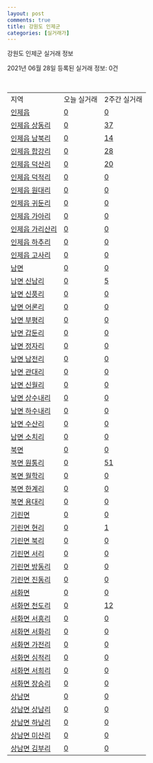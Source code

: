 ```yaml
---
layout: post
comments: true
title: 강원도 인제군
categories: [실거래가]
---
```


강원도 인제군 실거래 정보

2021년 06월 28일 등록된 실거래 정보: 0건

<script type="text/javascript">
  google.charts.load('current', {'packages':['corechart']});
  google.charts.setOnLoadCallback(drawChart);

  function drawChart() {
    var data = google.visualization.arrayToDataTable([['거래일', '매매', '전월세', '전매'], ['20-07', 11, 7, 6], ['20-08', 12, 8, 1], ['20-09', 11, 3, 3], ['20-10', 6, 8, 1], ['20-11', 4, 8, 1], ['20-12', 9, 1, 0], ['21-01', 3, 3, 1], ['21-02', 9, 2, 0], ['21-03', 14, 2, 0], ['21-04', 11, 4, 0], ['21-05', 9, 4, 0], ['21-06', 3, 3, 0]]);

    var options = {
      title: '최근 유형별 거래량 추이',
      legend: { position: 'bottom' }
    };

    var chart = new google.visualization.LineChart(document.getElementById('columnchart_material'));
    chart.draw(data, (options));
  }
</script>

<div id="columnchart_material" style="width: 100%; margin-left: -35px"></div>
<br>
<table class="sortable">
  <tr>
    <td>지역</td>
    <td>오늘 실거래</td>
    <td>2주간 실거래</td>
  </tr>

  
  <tr class="item">
    <td><a href="4281025000.html">인제읍</a></td>
    <td><a href="4281025000.html">0</a></td>
    <td><a href="4281025000.html">0</a></td>
  </tr>
    

  <tr class="item">
    <td><a href="4281025021.html">인제읍 상동리</a></td>
    <td><a href="4281025021.html">0</a></td>
    <td><a href="4281025021.html">37</a></td>
  </tr>
    

  <tr class="item">
    <td><a href="4281025022.html">인제읍 남북리</a></td>
    <td><a href="4281025022.html">0</a></td>
    <td><a href="4281025022.html">14</a></td>
  </tr>
    

  <tr class="item">
    <td><a href="4281025023.html">인제읍 합강리</a></td>
    <td><a href="4281025023.html">0</a></td>
    <td><a href="4281025023.html">28</a></td>
  </tr>
    

  <tr class="item">
    <td><a href="4281025024.html">인제읍 덕산리</a></td>
    <td><a href="4281025024.html">0</a></td>
    <td><a href="4281025024.html">20</a></td>
  </tr>
    

  <tr class="item">
    <td><a href="4281025025.html">인제읍 덕적리</a></td>
    <td><a href="4281025025.html">0</a></td>
    <td><a href="4281025025.html">0</a></td>
  </tr>
    

  <tr class="item">
    <td><a href="4281025026.html">인제읍 원대리</a></td>
    <td><a href="4281025026.html">0</a></td>
    <td><a href="4281025026.html">0</a></td>
  </tr>
    

  <tr class="item">
    <td><a href="4281025027.html">인제읍 귀둔리</a></td>
    <td><a href="4281025027.html">0</a></td>
    <td><a href="4281025027.html">0</a></td>
  </tr>
    

  <tr class="item">
    <td><a href="4281025028.html">인제읍 가아리</a></td>
    <td><a href="4281025028.html">0</a></td>
    <td><a href="4281025028.html">0</a></td>
  </tr>
    

  <tr class="item">
    <td><a href="4281025029.html">인제읍 가리산리</a></td>
    <td><a href="4281025029.html">0</a></td>
    <td><a href="4281025029.html">0</a></td>
  </tr>
    

  <tr class="item">
    <td><a href="4281025030.html">인제읍 하추리</a></td>
    <td><a href="4281025030.html">0</a></td>
    <td><a href="4281025030.html">0</a></td>
  </tr>
    

  <tr class="item">
    <td><a href="4281025031.html">인제읍 고사리</a></td>
    <td><a href="4281025031.html">0</a></td>
    <td><a href="4281025031.html">0</a></td>
  </tr>
    

  <tr class="item">
    <td><a href="4281031000.html">남면</a></td>
    <td><a href="4281031000.html">0</a></td>
    <td><a href="4281031000.html">0</a></td>
  </tr>
    

  <tr class="item">
    <td><a href="4281031021.html">남면 신남리</a></td>
    <td><a href="4281031021.html">0</a></td>
    <td><a href="4281031021.html">5</a></td>
  </tr>
    

  <tr class="item">
    <td><a href="4281031022.html">남면 신풍리</a></td>
    <td><a href="4281031022.html">0</a></td>
    <td><a href="4281031022.html">0</a></td>
  </tr>
    

  <tr class="item">
    <td><a href="4281031023.html">남면 어론리</a></td>
    <td><a href="4281031023.html">0</a></td>
    <td><a href="4281031023.html">0</a></td>
  </tr>
    

  <tr class="item">
    <td><a href="4281031024.html">남면 부평리</a></td>
    <td><a href="4281031024.html">0</a></td>
    <td><a href="4281031024.html">0</a></td>
  </tr>
    

  <tr class="item">
    <td><a href="4281031025.html">남면 갑둔리</a></td>
    <td><a href="4281031025.html">0</a></td>
    <td><a href="4281031025.html">0</a></td>
  </tr>
    

  <tr class="item">
    <td><a href="4281031026.html">남면 정자리</a></td>
    <td><a href="4281031026.html">0</a></td>
    <td><a href="4281031026.html">0</a></td>
  </tr>
    

  <tr class="item">
    <td><a href="4281031027.html">남면 남전리</a></td>
    <td><a href="4281031027.html">0</a></td>
    <td><a href="4281031027.html">0</a></td>
  </tr>
    

  <tr class="item">
    <td><a href="4281031028.html">남면 관대리</a></td>
    <td><a href="4281031028.html">0</a></td>
    <td><a href="4281031028.html">0</a></td>
  </tr>
    

  <tr class="item">
    <td><a href="4281031029.html">남면 신월리</a></td>
    <td><a href="4281031029.html">0</a></td>
    <td><a href="4281031029.html">0</a></td>
  </tr>
    

  <tr class="item">
    <td><a href="4281031030.html">남면 상수내리</a></td>
    <td><a href="4281031030.html">0</a></td>
    <td><a href="4281031030.html">0</a></td>
  </tr>
    

  <tr class="item">
    <td><a href="4281031031.html">남면 하수내리</a></td>
    <td><a href="4281031031.html">0</a></td>
    <td><a href="4281031031.html">0</a></td>
  </tr>
    

  <tr class="item">
    <td><a href="4281031032.html">남면 수산리</a></td>
    <td><a href="4281031032.html">0</a></td>
    <td><a href="4281031032.html">0</a></td>
  </tr>
    

  <tr class="item">
    <td><a href="4281031033.html">남면 소치리</a></td>
    <td><a href="4281031033.html">0</a></td>
    <td><a href="4281031033.html">0</a></td>
  </tr>
    

  <tr class="item">
    <td><a href="4281032000.html">북면</a></td>
    <td><a href="4281032000.html">0</a></td>
    <td><a href="4281032000.html">0</a></td>
  </tr>
    

  <tr class="item">
    <td><a href="4281032021.html">북면 원통리</a></td>
    <td><a href="4281032021.html">0</a></td>
    <td><a href="4281032021.html">51</a></td>
  </tr>
    

  <tr class="item">
    <td><a href="4281032022.html">북면 월학리</a></td>
    <td><a href="4281032022.html">0</a></td>
    <td><a href="4281032022.html">0</a></td>
  </tr>
    

  <tr class="item">
    <td><a href="4281032023.html">북면 한계리</a></td>
    <td><a href="4281032023.html">0</a></td>
    <td><a href="4281032023.html">0</a></td>
  </tr>
    

  <tr class="item">
    <td><a href="4281032024.html">북면 용대리</a></td>
    <td><a href="4281032024.html">0</a></td>
    <td><a href="4281032024.html">0</a></td>
  </tr>
    

  <tr class="item">
    <td><a href="4281033000.html">기린면</a></td>
    <td><a href="4281033000.html">0</a></td>
    <td><a href="4281033000.html">0</a></td>
  </tr>
    

  <tr class="item">
    <td><a href="4281033021.html">기린면 현리</a></td>
    <td><a href="4281033021.html">0</a></td>
    <td><a href="4281033021.html">1</a></td>
  </tr>
    

  <tr class="item">
    <td><a href="4281033022.html">기린면 북리</a></td>
    <td><a href="4281033022.html">0</a></td>
    <td><a href="4281033022.html">0</a></td>
  </tr>
    

  <tr class="item">
    <td><a href="4281033023.html">기린면 서리</a></td>
    <td><a href="4281033023.html">0</a></td>
    <td><a href="4281033023.html">0</a></td>
  </tr>
    

  <tr class="item">
    <td><a href="4281033024.html">기린면 방동리</a></td>
    <td><a href="4281033024.html">0</a></td>
    <td><a href="4281033024.html">0</a></td>
  </tr>
    

  <tr class="item">
    <td><a href="4281033025.html">기린면 진동리</a></td>
    <td><a href="4281033025.html">0</a></td>
    <td><a href="4281033025.html">0</a></td>
  </tr>
    

  <tr class="item">
    <td><a href="4281034000.html">서화면</a></td>
    <td><a href="4281034000.html">0</a></td>
    <td><a href="4281034000.html">0</a></td>
  </tr>
    

  <tr class="item">
    <td><a href="4281034021.html">서화면 천도리</a></td>
    <td><a href="4281034021.html">0</a></td>
    <td><a href="4281034021.html">12</a></td>
  </tr>
    

  <tr class="item">
    <td><a href="4281034022.html">서화면 서흥리</a></td>
    <td><a href="4281034022.html">0</a></td>
    <td><a href="4281034022.html">0</a></td>
  </tr>
    

  <tr class="item">
    <td><a href="4281034023.html">서화면 서화리</a></td>
    <td><a href="4281034023.html">0</a></td>
    <td><a href="4281034023.html">0</a></td>
  </tr>
    

  <tr class="item">
    <td><a href="4281034024.html">서화면 가전리</a></td>
    <td><a href="4281034024.html">0</a></td>
    <td><a href="4281034024.html">0</a></td>
  </tr>
    

  <tr class="item">
    <td><a href="4281034025.html">서화면 심적리</a></td>
    <td><a href="4281034025.html">0</a></td>
    <td><a href="4281034025.html">0</a></td>
  </tr>
    

  <tr class="item">
    <td><a href="4281034026.html">서화면 서희리</a></td>
    <td><a href="4281034026.html">0</a></td>
    <td><a href="4281034026.html">0</a></td>
  </tr>
    

  <tr class="item">
    <td><a href="4281034027.html">서화면 장승리</a></td>
    <td><a href="4281034027.html">0</a></td>
    <td><a href="4281034027.html">0</a></td>
  </tr>
    

  <tr class="item">
    <td><a href="4281035000.html">상남면</a></td>
    <td><a href="4281035000.html">0</a></td>
    <td><a href="4281035000.html">0</a></td>
  </tr>
    

  <tr class="item">
    <td><a href="4281035021.html">상남면 상남리</a></td>
    <td><a href="4281035021.html">0</a></td>
    <td><a href="4281035021.html">0</a></td>
  </tr>
    

  <tr class="item">
    <td><a href="4281035022.html">상남면 하남리</a></td>
    <td><a href="4281035022.html">0</a></td>
    <td><a href="4281035022.html">0</a></td>
  </tr>
    

  <tr class="item">
    <td><a href="4281035023.html">상남면 미산리</a></td>
    <td><a href="4281035023.html">0</a></td>
    <td><a href="4281035023.html">0</a></td>
  </tr>
    

  <tr class="item">
    <td><a href="4281035024.html">상남면 김부리</a></td>
    <td><a href="4281035024.html">0</a></td>
    <td><a href="4281035024.html">0</a></td>
  </tr>
    


</table>


    